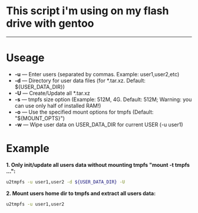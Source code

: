 This script i'm using on my flash drive with gentoo
===
---
# Useage
* **-u**  —  Enter users (separated by commas. Example: user1,user2,etc)
* **-d**  —  Directory for user data files (for *.tar.xz. Default: ${USER_DATA_DIR})
* **-U**  —  Create/Update all *.tar.xz
* **-s**  —  tmpfs size option (Example: 512M, 4G. Default: 512M; Warning: you can use only half of installed RAM!)
* **-o**  —  Use the specified mount options for tmpfs (Default: "${MOUNT_OPTS}")
* **-w**  —  Wipe user data on USER_DATA_DIR for current USER (-u user1)

# Example
**1. Only init/update all users data without mounting tmpfs "mount -t tmpfs ...":**
   ~~~bash
   u2tmpfs -u user1,user2 -d ${USER_DATA_DIR} -U
   ~~~
**2. Mount users home dir to tmpfs and extract all users data:**
   ~~~bash
   u2tmpfs -u user1,user2
   ~~~
